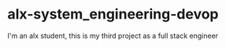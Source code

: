 # alx-system_engineering-devop
I'm an alx student, this is my third project as a full stack engineer 
